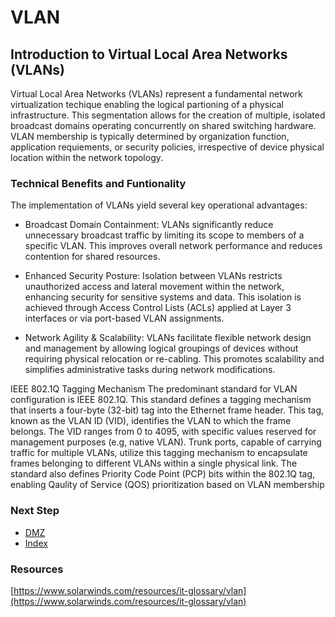 # VLAN

## Introduction to Virtual Local Area Networks (VLANs)
Virtual Local Area Networks (VLANs) represent a fundamental network virtualization techique enabling the logical partioning of a physical infrastructure. This segmentation allows for the creation of multiple, isolated broadcast domains operating concurrently on shared switching hardware. VLAN membership is typically determined by organization function, application requiements, or security policies, irrespective of device physical location within the network topology.

### Technical Benefits and Funtionality
The implementation of VLANs yield several key operational advantages:
- Broadcast Domain Containment: VLANs significantly reduce unnecessary broadcast traffic by limiting its scope to members of a specific VLAN. This improves overall network performance and reduces contention for shared resources.

- Enhanced Security Posture: Isolation between VLANs restricts unauthorized access and lateral movement within the network, enhancing security for sensitive systems and data. This isolation is achieved through Access Control Lists (ACLs) applied at Layer 3 interfaces or via port-based VLAN assignments.

- Network Agility & Scalability: VLANs facilitate flexible network design and management by allowing logical groupings of devices without requiring physical relocation or re-cabling. This promotes scalability and simplifies administrative tasks during network modifications.

IEEE 802.1Q Tagging Mechanism
The predominant standard for VLAN configuration is IEEE 802.1Q. This standard defines a tagging mechanism that inserts a four-byte (32-bit) tag into the Ethernet frame header. This tag, known as the VLAN ID (VID), identifies the VLAN to which the frame belongs. The VID ranges from 0 to 4095, with specific values reserved for management purposes (e.g, native VLAN). Trunk ports, capable of carrying traffic for multiple VLANs, utilize this tagging mechanism to encapsulate frames belonging to different VLANs within a single physical link. The standard also defines Priority Code Point (PCP) bits within the 802.1Q tag, enabling Qaulity of Service (QOS) prioritization based on VLAN membership


### Next Step
- [DMZ]()
- [Index](https://github.com/Sisu-Sus/CyberSec-RoadMap/blob/main/index.md)

### Resources
[https://www.solarwinds.com/resources/it-glossary/vlan](https://www.solarwinds.com/resources/it-glossary/vlan)
